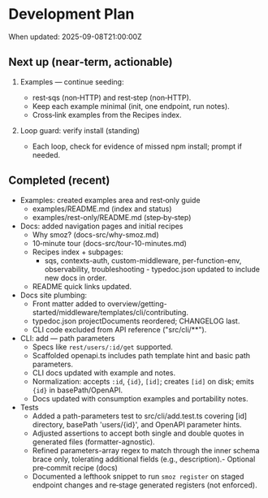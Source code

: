 # Development Plan

When updated: 2025-09-08T21:00:00Z

## Next up (near‑term, actionable)

1. Examples — continue seeding:
   - rest‑sqs (non‑HTTP) and rest‑step (non‑HTTP).
   - Keep each example minimal (init, one endpoint, run notes).
   - Cross‑link examples from the Recipes index.

2. Loop guard: verify install (standing)
   - Each loop, check for evidence of missed npm install; prompt if needed.

## Completed (recent)

- Examples: created examples area and rest‑only guide
  - examples/README.md (index and status)
  - examples/rest-only/README.md (step‑by‑step)
- Docs: added navigation pages and initial recipes
  - Why smoz? (docs-src/why-smoz.md)
  - 10‑minute tour (docs-src/tour-10-minutes.md)
  - Recipes index + subpages:
    - sqs, contexts-auth, custom-middleware, per-function-env, observability, troubleshooting  - typedoc.json updated to include new docs in order.
  - README quick links updated.
- Docs site plumbing:
  - Front matter added to overview/getting-started/middleware/templates/cli/contributing.
  - typedoc.json projectDocuments reordered; CHANGELOG last.
  - CLI code excluded from API reference ("src/cli/\*\*").
- CLI: add — path parameters
  - Specs like `rest/users/:id/get` supported.
  - Scaffolded openapi.ts includes path template hint and basic path parameters.
  - CLI docs updated with example and notes.
  - Normalization: accepts `:id`, `{id}`, `[id]`; creates `[id]` on disk; emits `{id}` in basePath/OpenAPI.
  - Docs updated with consumption examples and portability notes.
- Tests
  - Added a path-parameters test to src/cli/add.test.ts covering [id] directory, basePath 'users/{id}', and OpenAPI parameter hints.
  - Adjusted assertions to accept both single and double quotes in
    generated files (formatter-agnostic).
  - Refined parameters-array regex to match through the inner schema brace only, tolerating additional fields (e.g., description).- Optional pre‑commit recipe (docs)
  - Documented a lefthook snippet to run `smoz register` on staged endpoint changes
    and re‑stage generated registers (not enforced).
